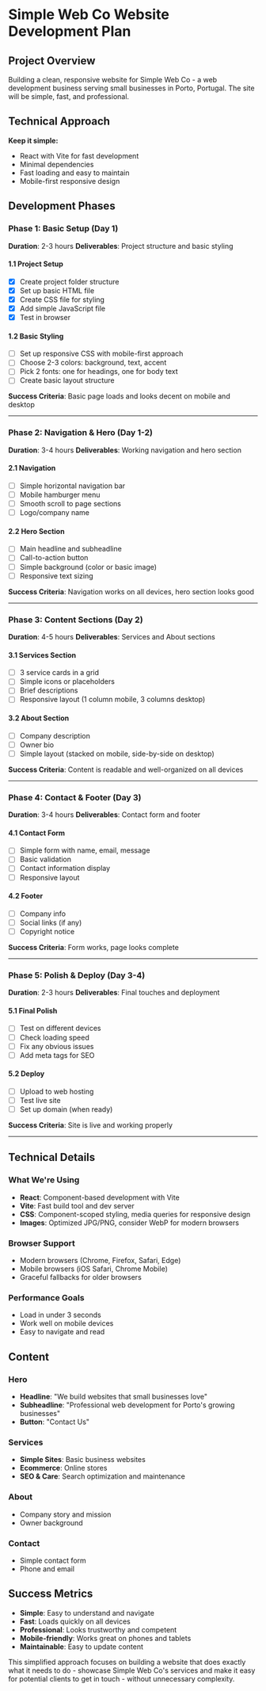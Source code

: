 # Simple Web Co Website Development Plan

## Project Overview

Building a clean, responsive website for Simple Web Co - a web development business serving small businesses in Porto, Portugal. The site will be simple, fast, and professional.

## Technical Approach

**Keep it simple:**
- React with Vite for fast development
- Minimal dependencies
- Fast loading and easy to maintain
- Mobile-first responsive design

## Development Phases

### Phase 1: Basic Setup (Day 1)

**Duration**: 2-3 hours
**Deliverables**: Project structure and basic styling

#### 1.1 Project Setup
- [x] Create project folder structure
- [x] Set up basic HTML file
- [x] Create CSS file for styling
- [x] Add simple JavaScript file
- [x] Test in browser

#### 1.2 Basic Styling
- [ ] Set up responsive CSS with mobile-first approach
- [ ] Choose 2-3 colors: background, text, accent
- [ ] Pick 2 fonts: one for headings, one for body text
- [ ] Create basic layout structure

**Success Criteria**: Basic page loads and looks decent on mobile and desktop

---

### Phase 2: Navigation & Hero (Day 1-2)

**Duration**: 3-4 hours
**Deliverables**: Working navigation and hero section

#### 2.1 Navigation
- [ ] Simple horizontal navigation bar
- [ ] Mobile hamburger menu
- [ ] Smooth scroll to page sections
- [ ] Logo/company name

#### 2.2 Hero Section
- [ ] Main headline and subheadline
- [ ] Call-to-action button
- [ ] Simple background (color or basic image)
- [ ] Responsive text sizing

**Success Criteria**: Navigation works on all devices, hero section looks good

---

### Phase 3: Content Sections (Day 2)

**Duration**: 4-5 hours
**Deliverables**: Services and About sections

#### 3.1 Services Section
- [ ] 3 service cards in a grid
- [ ] Simple icons or placeholders
- [ ] Brief descriptions
- [ ] Responsive layout (1 column mobile, 3 columns desktop)

#### 3.2 About Section
- [ ] Company description
- [ ] Owner bio
- [ ] Simple layout (stacked on mobile, side-by-side on desktop)

**Success Criteria**: Content is readable and well-organized on all devices

---

### Phase 4: Contact & Footer (Day 3)

**Duration**: 3-4 hours
**Deliverables**: Contact form and footer

#### 4.1 Contact Form
- [ ] Simple form with name, email, message
- [ ] Basic validation
- [ ] Contact information display
- [ ] Responsive layout

#### 4.2 Footer
- [ ] Company info
- [ ] Social links (if any)
- [ ] Copyright notice

**Success Criteria**: Form works, page looks complete

---

### Phase 5: Polish & Deploy (Day 3-4)

**Duration**: 2-3 hours
**Deliverables**: Final touches and deployment

#### 5.1 Final Polish
- [ ] Test on different devices
- [ ] Check loading speed
- [ ] Fix any obvious issues
- [ ] Add meta tags for SEO

#### 5.2 Deploy
- [ ] Upload to web hosting
- [ ] Test live site
- [ ] Set up domain (when ready)

**Success Criteria**: Site is live and working properly

---

## Technical Details

### What We're Using
- **React**: Component-based development with Vite
- **Vite**: Fast build tool and dev server
- **CSS**: Component-scoped styling, media queries for responsive design
- **Images**: Optimized JPG/PNG, consider WebP for modern browsers

### Browser Support
- Modern browsers (Chrome, Firefox, Safari, Edge)
- Mobile browsers (iOS Safari, Chrome Mobile)
- Graceful fallbacks for older browsers

### Performance Goals
- Load in under 3 seconds
- Work well on mobile devices
- Easy to navigate and read

## Content

### Hero
- **Headline**: "We build websites that small businesses love"
- **Subheadline**: "Professional web development for Porto's growing businesses"
- **Button**: "Contact Us"

### Services
- **Simple Sites**: Basic business websites
- **Ecommerce**: Online stores
- **SEO & Care**: Search optimization and maintenance

### About
- Company story and mission
- Owner background

### Contact
- Simple contact form
- Phone and email

## Success Metrics

- **Simple**: Easy to understand and navigate
- **Fast**: Loads quickly on all devices
- **Professional**: Looks trustworthy and competent
- **Mobile-friendly**: Works great on phones and tablets
- **Maintainable**: Easy to update content

This simplified approach focuses on building a website that does exactly what it needs to do - showcase Simple Web Co's services and make it easy for potential clients to get in touch - without unnecessary complexity.
